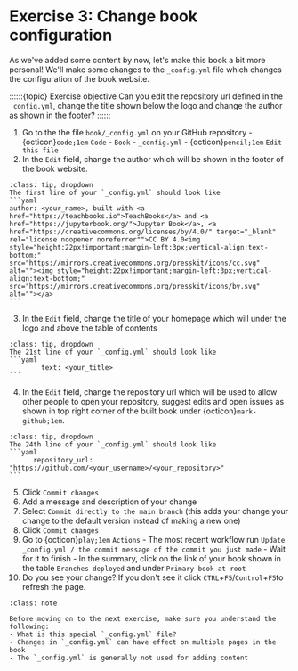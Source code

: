 # Exercise 3: Change book configuration

As we've added some content by now, let's make this book a bit more personal! We'll make some changes to the `_config.yml` file which changes the configuration of the book website. 

::::::{topic} Exercise objective
Can you edit the repository url defined in the `_config.yml`, change the title shown below the logo and change the author as shown in the footer?
::::::

1. Go to the the file `book/_config.yml` on your GitHub repository - {octicon}`code;1em` `Code` - `Book` - `_config.yml` - {octicon}`pencil;1em` `Edit this file`
2. In the `Edit` field, change the author which will be shown in the footer of the book website.
````{admonition} Need some help?
:class: tip, dropdown
The first line of your `_config.yml` should look like
```yaml
author: <your_name>, built with <a href="https://teachbooks.io">TeachBooks</a> and <a href="https://jupyterbook.org/">Jupyter Book</a>, <a href="https://creativecommons.org/licenses/by/4.0/" target="_blank" rel="license noopener noreferrer"">CC BY 4.0<img style="height:22px!important;margin-left:3px;vertical-align:text-bottom;" src="https://mirrors.creativecommons.org/presskit/icons/cc.svg" alt=""><img style="height:22px!important;margin-left:3px;vertical-align:text-bottom;" src="https://mirrors.creativecommons.org/presskit/icons/by.svg" alt=""></a>
```
````
3. In the `Edit` field, change the title of your homepage which will under the logo and above the table of contents
````{admonition} Need some help?
:class: tip, dropdown
The 21st line of your `_config.yml` should look like
```yaml
        text: <your_title>
```
````
4. In the `Edit` field, change the repository url which will be used to allow other people to open your repository, suggest edits and open issues as shown in top right corner of the built book under {octicon}`mark-github;1em`.
````{admonition} Need some help?
:class: tip, dropdown
The 24th line of your `_config.yml` should look like
```yaml
      repository_url: "https://github.com/<your_username>/<your_repository>"
```
````
5. Click `Commit changes`
6. Add a message and description of your change
7. Select `Commit directly to the main branch` (this adds your change your change to the default version instead of making a new one)
8. Click `Commit changes`
9. Go to {octicon}`play;1em` `Actions` - The most recent workflow run `Update _config.yml / the commit message of the commit you just made` - Wait for it to finish - In the summary, click on the link of your book shown in the table `Branches deployed` and under `Primary book at root`
10. Do you see your change? If you don't see it click `CTRL`+`F5`/`Control`+`F5`to refresh the page.

```{admonition} Check your understanding
:class: note

Before moving on to the next exercise, make sure you understand the following:
- What is this special `_config.yml` file?
- Changes in `_config.yml` can have effect on multiple pages in the book
- The `_config.yml` is generally not used for adding content
```